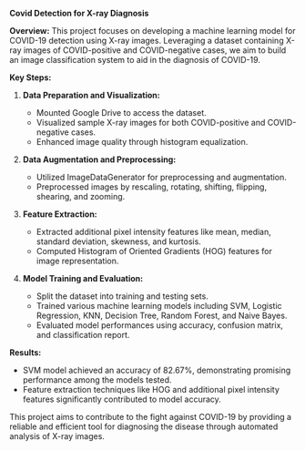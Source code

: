 **Covid Detection for X-ray Diagnosis**

**Overview:**
This project focuses on developing a machine learning model for COVID-19 detection using X-ray images. Leveraging a dataset containing X-ray images of COVID-positive and COVID-negative cases, we aim to build an image classification system to aid in the diagnosis of COVID-19.

**Key Steps:**
1. **Data Preparation and Visualization:**
   - Mounted Google Drive to access the dataset.
   - Visualized sample X-ray images for both COVID-positive and COVID-negative cases.
   - Enhanced image quality through histogram equalization.

2. **Data Augmentation and Preprocessing:**
   - Utilized ImageDataGenerator for preprocessing and augmentation.
   - Preprocessed images by rescaling, rotating, shifting, flipping, shearing, and zooming.

3. **Feature Extraction:**
   - Extracted additional pixel intensity features like mean, median, standard deviation, skewness, and kurtosis.
   - Computed Histogram of Oriented Gradients (HOG) features for image representation.

4. **Model Training and Evaluation:**
   - Split the dataset into training and testing sets.
   - Trained various machine learning models including SVM, Logistic Regression, KNN, Decision Tree, Random Forest, and Naive Bayes.
   - Evaluated model performances using accuracy, confusion matrix, and classification report.

**Results:**
- SVM model achieved an accuracy of 82.67%, demonstrating promising performance among the models tested.
- Feature extraction techniques like HOG and additional pixel intensity features significantly contributed to model accuracy.

This project aims to contribute to the fight against COVID-19 by providing a reliable and efficient tool for diagnosing the disease through automated analysis of X-ray images.

